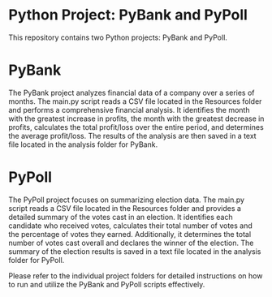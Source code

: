 # Python Project: PyBank and PyPoll
This repository contains two Python projects: PyBank and PyPoll.

# PyBank
The PyBank project analyzes financial data of a company over a series of months. The main.py script reads a CSV file located in the Resources folder and performs a comprehensive financial analysis. It identifies the month with the greatest increase in profits, the month with the greatest decrease in profits, calculates the total profit/loss over the entire period, and determines the average profit/loss. The results of the analysis are then saved in a text file located in the analysis folder for PyBank.

# PyPoll
The PyPoll project focuses on summarizing election data. The main.py script reads a CSV file located in the Resources folder and provides a detailed summary of the votes cast in an election. It identifies each candidate who received votes, calculates their total number of votes and the percentage of votes they earned. Additionally, it determines the total number of votes cast overall and declares the winner of the election. The summary of the election results is saved in a text file located in the analysis folder for PyPoll.

Please refer to the individual project folders for detailed instructions on how to run and utilize the PyBank and PyPoll scripts effectively.
